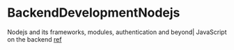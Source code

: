 # BackendDevelopmentNodejs
Nodejs and its frameworks, modules, authentication and beyond| JavaScript  on the backend
[ref](https://github.com/imranfullstackdev/crud-mern)
